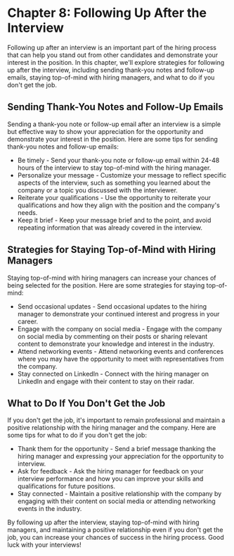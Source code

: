Chapter 8: Following Up After the Interview
===========================================

Following up after an interview is an important part of the hiring process that can help you stand out from other candidates and demonstrate your interest in the position. In this chapter, we'll explore strategies for following up after the interview, including sending thank-you notes and follow-up emails, staying top-of-mind with hiring managers, and what to do if you don't get the job.

Sending Thank-You Notes and Follow-Up Emails
--------------------------------------------

Sending a thank-you note or follow-up email after an interview is a simple but effective way to show your appreciation for the opportunity and demonstrate your interest in the position. Here are some tips for sending thank-you notes and follow-up emails:

* Be timely - Send your thank-you note or follow-up email within 24-48 hours of the interview to stay top-of-mind with the hiring manager.
* Personalize your message - Customize your message to reflect specific aspects of the interview, such as something you learned about the company or a topic you discussed with the interviewer.
* Reiterate your qualifications - Use the opportunity to reiterate your qualifications and how they align with the position and the company's needs.
* Keep it brief - Keep your message brief and to the point, and avoid repeating information that was already covered in the interview.

Strategies for Staying Top-of-Mind with Hiring Managers
-------------------------------------------------------

Staying top-of-mind with hiring managers can increase your chances of being selected for the position. Here are some strategies for staying top-of-mind:

* Send occasional updates - Send occasional updates to the hiring manager to demonstrate your continued interest and progress in your career.
* Engage with the company on social media - Engage with the company on social media by commenting on their posts or sharing relevant content to demonstrate your knowledge and interest in the industry.
* Attend networking events - Attend networking events and conferences where you may have the opportunity to meet with representatives from the company.
* Stay connected on LinkedIn - Connect with the hiring manager on LinkedIn and engage with their content to stay on their radar.

What to Do If You Don't Get the Job
-----------------------------------

If you don't get the job, it's important to remain professional and maintain a positive relationship with the hiring manager and the company. Here are some tips for what to do if you don't get the job:

* Thank them for the opportunity - Send a brief message thanking the hiring manager and expressing your appreciation for the opportunity to interview.
* Ask for feedback - Ask the hiring manager for feedback on your interview performance and how you can improve your skills and qualifications for future positions.
* Stay connected - Maintain a positive relationship with the company by engaging with their content on social media or attending networking events in the industry.

By following up after the interview, staying top-of-mind with hiring managers, and maintaining a positive relationship even if you don't get the job, you can increase your chances of success in the hiring process. Good luck with your interviews!
